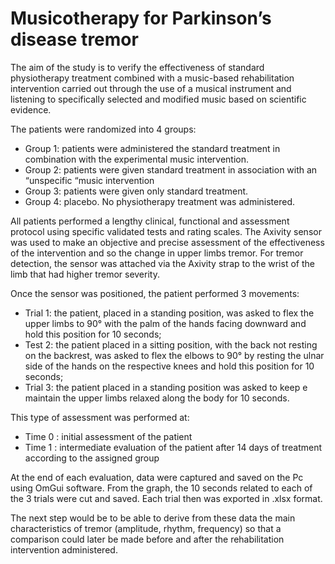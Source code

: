 # Musicotherapy for Parkinson’s disease tremor

The aim of the study is to verify the effectiveness of standard physiotherapy treatment combined with a music-based rehabilitation intervention carried out through the use of a musical instrument and listening to specifically selected and modified music based on scientific evidence.

The patients  were randomized into 4 groups:
-	Group 1: patients were administered the standard treatment in combination with the experimental music intervention.
-	Group 2: patients were given standard treatment in association with an “unspecific “music intervention 
-	Group 3: patients were given only standard treatment.
-	Group 4: placebo. No physiotherapy treatment was administered.

All patients performed a lengthy clinical, functional and assessment protocol using specific validated tests and rating scales.  The Axivity sensor was used to make an objective and precise assessment of the effectiveness of the intervention and so the change in upper limbs tremor. 
For tremor detection, the sensor was attached via the Axivity strap to the wrist of the limb that had higher tremor severity.

Once the sensor was positioned, the patient performed 3 movements:
-	Trial 1: the patient, placed in a standing position, was asked to flex the upper limbs to 90° with the palm of the hands facing downward and hold this position for 10 seconds;
-	Test 2: the patient placed in a sitting position, with the back not resting on the backrest, was asked to flex the elbows to 90° by resting the ulnar side of the hands on the respective knees and hold this position for 10 seconds;
-	Trial 3: the patient placed in a standing position was asked to keep e maintain the upper limbs relaxed along the body for 10 seconds.

This type of assessment was performed at:
-	Time 0 : initial assessment of the patient
-	Time 1 : intermediate evaluation of the patient after 14 days of treatment according to the assigned group


At the end of each evaluation, data were captured and saved on the Pc using OmGui software. From the graph, the 10 seconds related to each of the 3 trials were cut and saved. Each trial then was exported in .xlsx format. 

The next step would be to be able to derive from these data the main characteristics of tremor (amplitude, rhythm, frequency) so that a comparison could later be made before and after the rehabilitation intervention administered.

